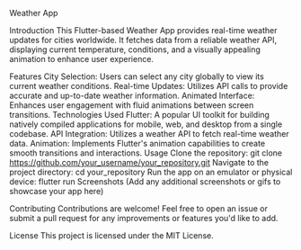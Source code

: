 Weather App

Introduction
This Flutter-based Weather App provides real-time weather updates for cities worldwide. It fetches data from a reliable weather API, displaying current temperature, conditions, and a visually appealing animation to enhance user experience.

Features
City Selection: Users can select any city globally to view its current weather conditions.
Real-time Updates: Utilizes API calls to provide accurate and up-to-date weather information.
Animated Interface: Enhances user engagement with fluid animations between screen transitions.
Technologies Used
Flutter: A popular UI toolkit for building natively compiled applications for mobile, web, and desktop from a single codebase.
API Integration: Utilizes a weather API to fetch real-time weather data.
Animation: Implements Flutter's animation capabilities to create smooth transitions and interactions.
Usage
Clone the repository: git clone https://github.com/your_username/your_repository.git
Navigate to the project directory: cd your_repository
Run the app on an emulator or physical device: flutter run
Screenshots
(Add any additional screenshots or gifs to showcase your app here)

Contributing
Contributions are welcome! Feel free to open an issue or submit a pull request for any improvements or features you'd like to add.

License
This project is licensed under the MIT License.
